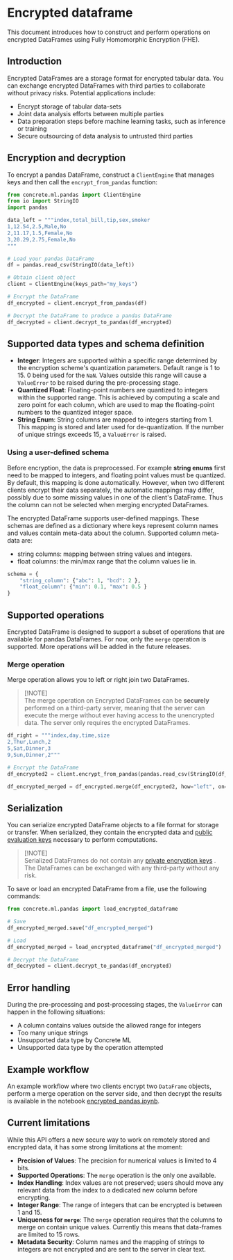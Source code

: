 # Encrypted dataframe

This document introduces how to construct and perform operations on encrypted DataFrames using Fully Homomorphic Encryption (FHE).

## Introduction

Encrypted DataFrames are a storage format for encrypted tabular data. You can exchange encrypted DataFrames with third parties to collaborate without privacy risks. Potential applications include:

* Encrypt storage of tabular data-sets
* Joint data analysis efforts between multiple parties
* Data preparation steps before machine learning tasks, such as inference or training
* Secure outsourcing of data analysis to untrusted third parties

## Encryption and decryption

To encrypt a pandas DataFrame, construct a `ClientEngine` that manages keys and then call the `encrypt_from_pandas` function:

```python
from concrete.ml.pandas import ClientEngine
from io import StringIO
import pandas

data_left = """index,total_bill,tip,sex,smoker
1,12.54,2.5,Male,No
2,11.17,1.5,Female,No
3,20.29,2.75,Female,No
"""

# Load your pandas DataFrame
df = pandas.read_csv(StringIO(data_left))

# Obtain client object
client = ClientEngine(keys_path="my_keys")

# Encrypt the DataFrame
df_encrypted = client.encrypt_from_pandas(df)

# Decrypt the DataFrame to produce a pandas DataFrame
df_decrypted = client.decrypt_to_pandas(df_encrypted)
```

## Supported data types and schema definition

* **Integer**: Integers are supported within a specific range determined by the encryption scheme's quantization parameters. Default range is 1 to 15. 0 being used for the `NaN`. Values outside this range will cause a `ValueError` to be raised during the pre-processing stage.
* **Quantized Float**: Floating-point numbers are quantized to integers within the supported range. This is achieved by computing a scale and zero point for each column, which are used to map the floating-point numbers to the quantized integer space.
* **String Enum**: String columns are mapped to integers starting from 1. This mapping is stored and later used for de-quantization. If the number of unique strings exceeds 15, a `ValueError` is raised.

### Using a user-defined schema

Before encryption, the data is preprocessed. For example **string enums** first need to be mapped to integers, and floating point values must be quantized. By default, this mapping is done automatically. However, when two different clients encrypt their data separately, the automatic mappings may differ, possibly due to some missing values in one of the client's DataFrame. Thus the column can not be selected when merging encrypted DataFrames.

The encrypted DataFrame supports user-defined mappings. These schemas are defined as a dictionary where keys represent column names and values contain meta-data about the column. Supported column meta-data are:

* string columns: mapping between string values and integers.
* float columns: the min/max range that the column values lie in.

```python
schema = {
    "string_column": {"abc": 1, "bcd": 2 },
    "float_column": {"min": 0.1, "max": 0.5 }
}
```

## Supported operations

Encrypted DataFrame is designed to support a subset of operations that are available for pandas DataFrames. For now, only the `merge` operation is supported. More operations will be added in the future releases.

### Merge operation

Merge operation allows you to left or right join two DataFrames.

> \[!NOTE]\
> The merge operation on Encrypted DataFrames can be **securely** performed on a third-party server, meaning that the server can execute the merge without ever having access to the unencrypted data. The server only requires the encrypted DataFrames.

```python
df_right = """index,day,time,size
2,Thur,Lunch,2
5,Sat,Dinner,3
9,Sun,Dinner,2"""

# Encrypt the DataFrame
df_encrypted2 = client.encrypt_from_pandas(pandas.read_csv(StringIO(df_right)))

df_encrypted_merged = df_encrypted.merge(df_encrypted2, how="left", on="index")
```

## Serialization

You can serialize encrypted DataFrame objects to a file format for storage or transfer. When serialized, they contain the encrypted data and [public evaluation keys](../getting-started/concepts.md#cryptography-concepts) necessary to perform computations.

> \[!NOTE]\
> Serialized DataFrames do not contain any [private encryption keys](../getting-started/concepts.md#cryptography-concepts) . The DataFrames can be exchanged with any third-party without any risk.

To save or load an encrypted DataFrame from a file, use the following commands:

```python
from concrete.ml.pandas import load_encrypted_dataframe

# Save
df_encrypted_merged.save("df_encrypted_merged")

# Load
df_encrypted_merged = load_encrypted_dataframe("df_encrypted_merged")

# Decrypt the DataFrame
df_decrypted = client.decrypt_to_pandas(df_encrypted)
```

## Error handling

During the pre-processing and post-processing stages, the `ValueError` can happen in the following situations:

* A column contains values outside the allowed range for integers
* Too many unique strings
* Unsupported data type by Concrete ML
* Unsupported data type by the operation attempted

## Example workflow

An example workflow where two clients encrypt two `DataFrame` objects, perform a merge operation on the server side, and then decrypt the results is available in the notebook [encrypted\_pandas.ipynb](../advanced_examples/EncryptedPandas.ipynb).

## Current limitations

While this API offers a new secure way to work on remotely stored and encrypted data, it has some strong limitations at the moment:

* **Precision of Values**: The precision for numerical values is limited to 4 bits.
* **Supported Operations**: The `merge` operation is the only one available.
* **Index Handling**: Index values are not preserved; users should move any relevant data from the index to a dedicated new column before encrypting.
* **Integer Range**: The range of integers that can be encrypted is between 1 and 15.
* **Uniqueness for `merge`**: The `merge` operation requires that the columns to merge on contain unique values. Currently this means that data-frames are limited to 15 rows.
* **Metadata Security**: Column names and the mapping of strings to integers are not encrypted and are sent to the server in clear text.
